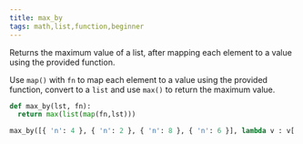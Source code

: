```yaml
---
title: max_by
tags: math,list,function,beginner
---
```


Returns the maximum value of a list, after mapping each element to a value using the provided function.

Use `map()` with `fn` to map each element to a value using the provided function, convert to a `list` and use `max()` to return the maximum value.

```py
def max_by(lst, fn):
  return max(list(map(fn,lst)))
```

```py
max_by([{ 'n': 4 }, { 'n': 2 }, { 'n': 8 }, { 'n': 6 }], lambda v : v['n']) # 8
```
